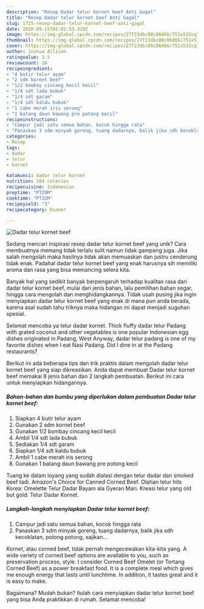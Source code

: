 ```yaml
---
description: "Resep Dadar telur kornet beef Anti Gagal"
title: "Resep Dadar telur kornet beef Anti Gagal"
slug: 1725-resep-dadar-telur-kornet-beef-anti-gagal
date: 2020-09-15T02:02:53.319Z
image: https://img-global.cpcdn.com/recipes/27f23dbc08c06d66/751x532cq70/dadar-telur-kornet-beef-foto-resep-utama.jpg
thumbnail: https://img-global.cpcdn.com/recipes/27f23dbc08c06d66/751x532cq70/dadar-telur-kornet-beef-foto-resep-utama.jpg
cover: https://img-global.cpcdn.com/recipes/27f23dbc08c06d66/751x532cq70/dadar-telur-kornet-beef-foto-resep-utama.jpg
author: Joshua Allison
ratingvalue: 3.5
reviewcount: 10
recipeingredient:
- "4 butir telur ayam"
- "2 sdm kornet beef"
- "1/2 bombay cincang kecil kecil"
- "1/4 sdt lada bubuk"
- "1/4 sdt garam"
- "1/4 sdt kaldu bubuk"
- "1 cabe merah iris serong"
- "1 batang daun bawang pre potong kecil"
recipeinstructions:
- "Campur jadi satu semua bahan, kocok hingga rata"
- "Panaskan 3 sdm minyak goreng, tuang dadarnya, balik jika sdh kecoklatan, potong potong, sajikan..."
categories:
- Resep
tags:
- dadar
- telur
- kornet

katakunci: dadar telur kornet 
nutrition: 104 calories
recipecuisine: Indonesian
preptime: "PT29M"
cooktime: "PT32M"
recipeyield: "3"
recipecategory: Dinner

---
```



![Dadar telur kornet beef](https://img-global.cpcdn.com/recipes/27f23dbc08c06d66/751x532cq70/dadar-telur-kornet-beef-foto-resep-utama.jpg)

Sedang mencari inspirasi resep dadar telur kornet beef yang unik? Cara membuatnya memang tidak terlalu sulit namun tidak gampang juga. Jika salah mengolah maka hasilnya tidak akan memuaskan dan justru cenderung tidak enak. Padahal dadar telur kornet beef yang enak harusnya sih memiliki aroma dan rasa yang bisa memancing selera kita.

Banyak hal yang sedikit banyak berpengaruh terhadap kualitas rasa dari dadar telur kornet beef, mulai dari jenis bahan, lalu pemilihan bahan segar, hingga cara mengolah dan menghidangkannya. Tidak usah pusing jika ingin menyiapkan dadar telur kornet beef yang enak di mana pun anda berada, karena asal sudah tahu triknya maka hidangan ini dapat menjadi suguhan spesial.

Selamat mencoba ya telur dadar kornet. Thick fluffy dadar telur Padang with grated coconut and other vegetables is one popular Indonesian egg dishes originated in Padang, West Anyway, dadar telur padang is one of my favorite dishes when I eat Nasi Padang. Did I dine in at the Padang restaurants?


Berikut ini ada beberapa tips dan trik praktis dalam mengolah dadar telur kornet beef yang siap dikreasikan. Anda dapat membuat Dadar telur kornet beef memakai 8 jenis bahan dan 2 langkah pembuatan. Berikut ini cara untuk menyiapkan hidangannya.

<!--inarticleads1-->

##### Bahan-bahan dan bumbu yang diperlukan dalam pembuatan Dadar telur kornet beef:

1. Siapkan 4 butir telur ayam
1. Gunakan 2 sdm kornet beef
1. Gunakan 1/2 bombay cincang kecil kecil
1. Ambil 1/4 sdt lada bubuk
1. Sediakan 1/4 sdt garam
1. Siapkan 1/4 sdt kaldu bubuk
1. Ambil 1 cabe merah iris serong
1. Gunakan 1 batang daun bawang pre potong kecil


Tuang ke dalam loyang yang sudah dialasi dengan telur dadar dan smoked beef tadi. Amazon&#39;s Choice for Canned Corned Beef. Olahan telur hits Korea: Omelette Telur Dadar Bayam ala Gyeran Mari. Kreasi telur yang old but gold: Telur Dadar Kornet. 

<!--inarticleads2-->

##### Langkah-langkah menyiapkan Dadar telur kornet beef:

1. Campur jadi satu semua bahan, kocok hingga rata
1. Panaskan 3 sdm minyak goreng, tuang dadarnya, balik jika sdh kecoklatan, potong potong, sajikan...


Kornet, atau corned beef, tidak pernah mengecewakan kita-kita yang. A wide variety of corned beef options are available to you, such as preservation process, style. I consider Corned Beef Omelet (or Tortang Corned Beef) as a power breakfast food. It is a complete meal which gives me enough energy that lasts until lunchtime. In addition, it tastes great and it is easy to make. 

Bagaimana? Mudah bukan? Itulah cara menyiapkan dadar telur kornet beef yang bisa Anda praktikkan di rumah. Selamat mencoba!
